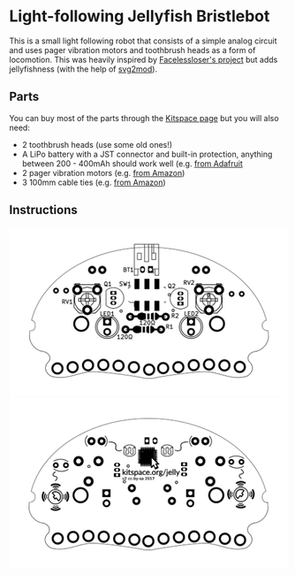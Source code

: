 # Light-following Jellyfish Bristlebot

This is a small light following robot that consists of a simple analog circuit and uses pager vibration motors and toothbrush heads as a form of locomotion. 
This was heavily inspired by [Facelessloser's project](https://facelesstech.wordpress.com/2016/08/15/light-following-bristle-bot/) but adds jellyfishness (with the help of [svg2mod](https://github.com/mtl/svg2mod)).

## Parts
You can buy most of the parts through the [Kitspace page](https://kitspace.org/jelly) but you will also need:

- 2 toothbrush heads (use some old ones!)
- A LiPo battery with a JST connector and built-in protection, anything between 200 - 400mAh should work well (e.g. [from Adafruit](https://www.adafruit.com/product/2750)
- 2 pager vibration motors (e.g. [from Amazon](https://www.amazon.co.uk/Vibration-Motor-TOOGOO-4-6mm-2000RPM/dp/B01H01PXQ2))
- 3 100mm cable ties (e.g. [from Amazon](https://www.amazon.co.uk/Sealey-CT25101-Cable-Ties-100mm/dp/B000RO146I))

## Instructions

![top part placement image](instructions/part_placement_top.png)
![bottom part placement image](instructions/part_placement_bottom.png)
